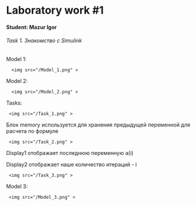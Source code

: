 ﻿# Laboratory work #1



#### Student: Mazur Igor


###### Task 1. Знакомство с Simulink



Model 1:



<p align="center">
    
      <img src="/Model_1.png" >

</p>



Model 2:



<p align="center">
    
      <img src="/Model_2.png" >

</p>



Tasks:



<p align="center">
    
     <img src="/Task_1.png" >

</p>



Блок memory используется для хранения предыдущей переменной для расчета по формуле



<p align="center">
    
     <img src="/Task_2.png" >

</p>



Display1 отображает последнюю переменную a(i)


Display2 отображает наше количество итераций - i



<p align="center">
    
     <img src="/Task_3.png" >

</p>



Model 3:



<p align="center">
    
     <img src="/Model_3.png" >

</p>


